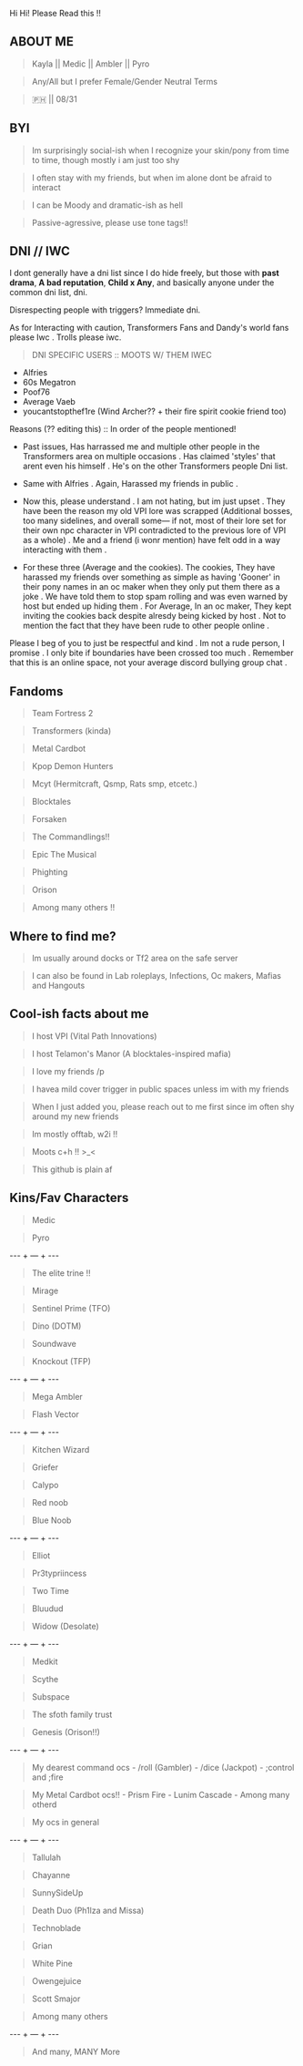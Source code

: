 Hi Hi! Please Read this !!

## ABOUT ME

> Kayla || Medic || Ambler || Pyro

> Any/All but I prefer Female/Gender Neutral Terms

> 🇵🇭 || 08/31

## BYI
> Im surprisingly social-ish when I recognize your skin/pony from time to time, though mostly i am just too shy

> I often stay with my friends, but when im alone dont be afraid to interact

> I can be Moody and dramatic-ish as hell

> Passive-agressive, please use tone tags!!

## DNI // IWC

I dont generally have a dni list since I do hide freely, but those with **past drama**, **A bad reputation**, **Child x Any**, and basically anyone under the common dni list, dni. 

Disrespecting people with triggers? Immediate dni.


As for Interacting with caution, Transformers Fans and Dandy's world fans please Iwc . Trolls please iwc. 

> DNI SPECIFIC USERS :: MOOTS W/ THEM IWEC

- Alfries
- 60s Megatron
- Poof76
- Average Vaeb
- youcantstopthef1re (Wind Archer?? + their fire spirit cookie friend too)

Reasons (?? editing this) :: In order of the people mentioned!

- Past issues, Has harrassed me and multiple other people in the Transformers area on multiple occasions . Has claimed 'styles' that arent even his himself . He's on the other Transformers people Dni list.

- Same with Alfries . Again, Harassed my friends in public . 

- Now this, please understand . I am not hating, but im just upset . They have been the reason my old VPI lore was scrapped (Additional bosses, too many sidelines, and overall some— if not, most of their lore set for their own npc character in VPI contradicted to the previous lore of VPI as a whole) . Me and a friend (i wonr mention) have felt odd in a way interacting with them .

- For these three (Average and the cookies). The cookies, They have harassed my friends over something as simple as having 'Gooner' in their pony names in an oc maker when they only put them there as a joke . We have told them to stop spam rolling and was even warned by host but ended up hiding them . For Average, In an oc maker, They kept inviting the cookies back despite alresdy being kicked by host . Not to mention the fact that they have been rude to other people online .

Please I beg of you to just be respectful and kind . Im not a rude person, I promise . I only bite if boundaries have been crossed too much . Remember that this is an online space, not your average discord bullying group chat .


## Fandoms
> Team Fortress 2
 
> Transformers (kinda)
 
> Metal Cardbot

> Kpop Demon Hunters

> Mcyt (Hermitcraft, Qsmp, Rats smp, etcetc.)

> Blocktales

> Forsaken

> The Commandlings!!

> Epic The Musical

> Phighting

> Orison

> Among many others !!

## Where to find me?
> Im usually around docks or Tf2 area on the safe server

> I can also be found in Lab roleplays, Infections, Oc makers, Mafias and Hangouts

## Cool-ish facts about me
> I host VPI (Vital Path Innovations)

> I host Telamon's Manor (A blocktales-inspired mafia)

> I love my friends /p

> I havea mild cover trigger in public spaces unless im with my friends

> When I just added you, please reach out to me first since im often shy around my new friends

> Im mostly offtab, w2i !!

> Moots c+h !! >_<

> This github is plain af

## Kins/Fav Characters
> Medic

> Pyro

--- + — + ---

> The elite trine !!

> Mirage

> Sentinel Prime (TFO)

> Dino (DOTM)

> Soundwave

> Knockout (TFP)


--- + — + ---

> Mega Ambler

> Flash Vector

--- + — + ---

> Kitchen Wizard

> Griefer

> Calypo

> Red noob

> Blue Noob

--- + — + ---

> Elliot

> Pr3typriincess

> Two Time

> Bluudud

> Widow (Desolate)

--- + — + ---

> Medkit

> Scythe

> Subspace

> The sfoth family trust

> Genesis (Orison!!)

--- + — + ---

> My dearest command ocs
     - /roll (Gambler)
     - /dice (Jackpot)
     - ;control and ;fire

> My Metal Cardbot ocs!!
     - Prism Fire
     - Lunim Cascade
     - Among many otherd

> My ocs in general

--- + — + ---

> Tallulah

> Chayanne

> SunnySideUp

> Death Duo (Ph1lza and Missa)

> Technoblade

> Grian

> White Pine

> Owengejuice

> Scott Smajor

> Among many others
> 
--- + — + ---

> And many, MANY More
